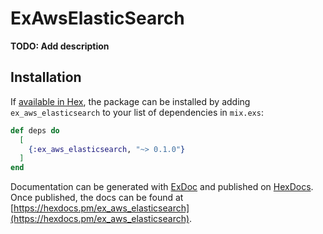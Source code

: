 # ExAwsElasticSearch

**TODO: Add description**

## Installation

If [available in Hex](https://hex.pm/docs/publish), the package can be installed
by adding `ex_aws_elasticsearch` to your list of dependencies in `mix.exs`:

```elixir
def deps do
  [
    {:ex_aws_elasticsearch, "~> 0.1.0"}
  ]
end
```

Documentation can be generated with [ExDoc](https://github.com/elixir-lang/ex_doc)
and published on [HexDocs](https://hexdocs.pm). Once published, the docs can
be found at [https://hexdocs.pm/ex_aws_elasticsearch](https://hexdocs.pm/ex_aws_elasticsearch).


